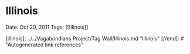 # Illinois

Date: Oct 20, 2011
Tags: [[Illinois]]

[//begin]: # "Autogenerated link references for markdown compatibility"
[Illinois]: ../../Vagabondians Project/Tag Wall/Illinois.md "Illinois"
[//end]: # "Autogenerated link references"